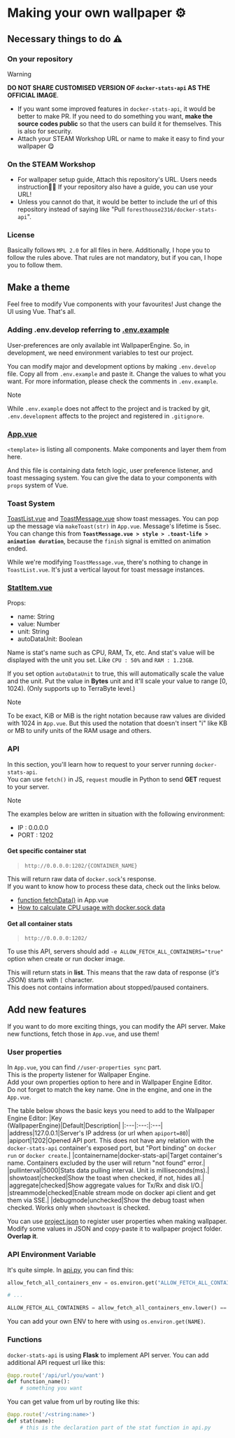 # Making your own wallpaper ⚙️

## Necessary things to do ⚠️

### On your repository
> [!warning]
> **DO NOT SHARE CUSTOMISED VERSION OF `docker-stats-api` AS THE OFFICIAL IMAGE**.
- If you want some improved features in `docker-stats-api`, it would be better to make PR.
If you need to do something you want, **make the source codes public** so that the users can build it for themselves.
This is also for security.
- Attach your STEAM Workshop URL or name to make it easy to find your wallpaper 😋

### On the STEAM Workshop
- For wallpaper setup guide, Attach this repository's URL. Users needs instruction📜🫠
If your repository also have a guide, you can use your URL!
- Unless you cannot do that, it would be better to include the url of this repository instead of saying like "Pull `foresthouse2316/docker-stats-api`".

### License
Basically follows `MPL 2.0` for all files in here.
Additionally, I hope you to follow the rules above.
That rules are not mandatory, but if you can, I hope you to follow them.


## Make a theme
Feel free to modify Vue components with your favourites!
Just change the UI using Vue. That's all.

### Adding .env.develop referring to [.env.example](../.env.example)
User-preferences are only available int WallpaperEngine.
So, in development, we need environment variables to test our project.

You can modify major and development options by making `.env.develop` file.
Copy all from `.env.example` and paste it.
Change the values to what you want.
For more information, please check the comments in `.env.example`.
> [!note]
> While `.env.example` does not affect to the project and is tracked by git, `.env.development` affects to the project and registered in `.gitignore`.



### [App.vue](../src/App.vue)
`<template>` is listing all components.
Make components and layer them from here.

And this file is containing data fetch logic, user preference listener, and toast messaging system.
You can give the data to your components with `props` system of Vue.

### Toast System
[ToastList.vue](../src/components/ToastList.vue) and [ToastMessage.vue](../src/components/ToastMessage.vue) show toast messages.
You can pop up the message via `makeToast(str)` in `App.vue`.
Message's lifetime is 5sec.
You can change this from **`ToastMessage.vue > style > .toast-life > animation duration`**, because the `finish` signal is emitted on animation ended.

While we're modifying `ToastMessage.vue`, there's nothing to change in `ToastList.vue`.
It's just a vertical layout for toast message instances.

### [StatItem.vue](../src/components/StatItem.vue)
Props:
- name: String
- value: Number
- unit: String
- autoDataUnit: Boolean

Name is stat's name such as CPU, RAM, Tx, etc.
And stat's value will be displayed with the unit you set.
Like `CPU : 50%` and `RAM : 1.23GB`.
![]()

If you set option `autoDataUnit` to true, this will automatically scale the value and the unit.
Put the value in **Bytes** unit and it'll scale your value to range [0, 1024).
(Only supports up to TerraByte level.)

> [!note]
> To be exact, KiB or MiB is the right notation because raw values are divided with 1024 in `App.vue`.
> But this used the notation that doesn't insert "i" like KB or MB to unify units of the RAM usage and others.

### API
In this section, you'll learn how to request to your server running `docker-stats-api`.\
You can use `fetch()` in JS, `request` moudle in Python to send **GET** request to your server.

> [!note]
> The examples below are written in situation with the following environment:
> - IP : 0.0.0.0
> - PORT : 1202

#### Get specific container stat
> `http://0.0.0.0:1202/{CONTAINER_NAME}`

This will return raw data of `docker.sock`'s response.\
If you want to know how to process these data, check out the links below.
- [function fetchData()](../src/App.vue) in App.vue
- [How to calculate CPU usage with docker.sock data](https://stackoverflow.com/questions/75220768/calculate-cpu-percentage-of-a-docker-container-based-on-cpustats-and-precpustats)

#### Get all container stats
> `http://0.0.0.0:1202/`

To use this API, servers should add `-e ALLOW_FETCH_ALL_CONTAINERS="true"` option when create or run docker image.

This will return stats in **list**.
This means that the raw data of response (_it's JSON_) starts with `[` character.\
This does not contains information about stopped/paused containers.


## Add new features
If you want to do more exciting things, you can modify the API server.
Make new functions, fetch those in `App.vue`, and use them!

### User properties
In `App.vue`, you can find `//user-properties sync` part.\
This is the property listener for Wallpaper Engine.\
Add your own properties option to here and in Wallpaper Engine Editor.\
Do not forget to match the key name. One in the engine, and one in the `App.vue`.

The table below shows the basic keys you need to add to the Wallpaper Engine Editor:
|Key<br/>(WallpaperEngine)|Default|Description|
|:---|:---:|:---|
|address|127.0.0.1|Server's IP address (or url when `apiport=80`)|
|apiport|1202|Opened API port. This does not have any relation with the `docker-stats-api` container's exposed port, but "Port binding" on `docker run` or `docker create`.|
|containername|docker-stats-api|Target container's name. Containers excluded by the user will return "not found" error.|
|pullinterval|5000|Stats data pulling interval. Unit is milliseconds(ms).|
|showtoast|checked|Show the toast when checked, if not, hides all.|
|aggregate|checked|Show aggregate values for Tx/Rx and disk I/O.|
|streammode|checked|Enable stream mode on docker api client and get them via SSE.|
|debugmode|unchecked|Show the debug toast when checked. Works only when `showtoast` is checked.

You can use [project.json](../project.json) to register user properties when making wallpaper.
Modify some values in JSON and copy-paste it to wallpaper project folder. **Overlap it**.

### API Environment Variable
It's quite simple.
In [api.py](../docker-stats-api/api.py), you can find this:

```py
allow_fetch_all_containers_env = os.environ.get("ALLOW_FETCH_ALL_CONTAINERS")

# ...

ALLOW_FETCH_ALL_CONTAINERS = allow_fetch_all_containers_env.lower() == "true" if allow_fetch_all_containers_env else False
```

You can add your own ENV to here with using `os.environ.get(NAME)`.

### Functions
`docker-stats-api` is using **Flask** to implement API server.
You can add additional API request url like this:

```py
@app.route('/api/url/you/want')
def function_name():
    # something you want
```

You can get value from url by routing like this:
```py
@app.route('/<string:name>')
def stat(name):
    # this is the declaration part of the stat function in api.py
```

